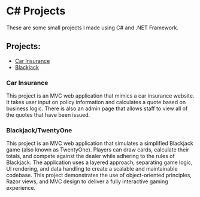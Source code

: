 # C# Projects

These are some small projects I made using C# and .NET Framework.

## Projects:
- [Car Insurance](https://github.com/blakeglass9/CarInsurance)
- [Blackjack](https://github.com/blakeglass9/TwentyOne/tree/main/TwentyOne)

### Car Insurance
This project is an MVC web application that mimics a car insurance website. It takes user input on policy information and calculates a quote based on business logic. There is also an admin page that allows staff to view all of the quotes that have been issued.

### Blackjack/TwentyOne
This project is an MVC web application that simulates a simplified Blackjack game (also known as TwentyOne). Players can draw cards, calculate their totals, and compete against the dealer while adhering to the rules of Blackjack. The application uses a layered approach, separating game logic, UI rendering, and data handling to create a scalable and maintainable codebase. This project demonstrates the use of object-oriented principles, Razor views, and MVC design to deliver a fully interactive gaming experience.
